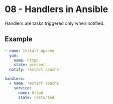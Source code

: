 # 08 - Handlers in Ansible

Handlers are tasks triggered only when notified.

## Example

```yaml
- name: Install Apache
  yum:
    name: httpd
    state: present
  notify: restart apache

handlers:
  - name: restart apache
    service:
      name: httpd
      state: restarted
```